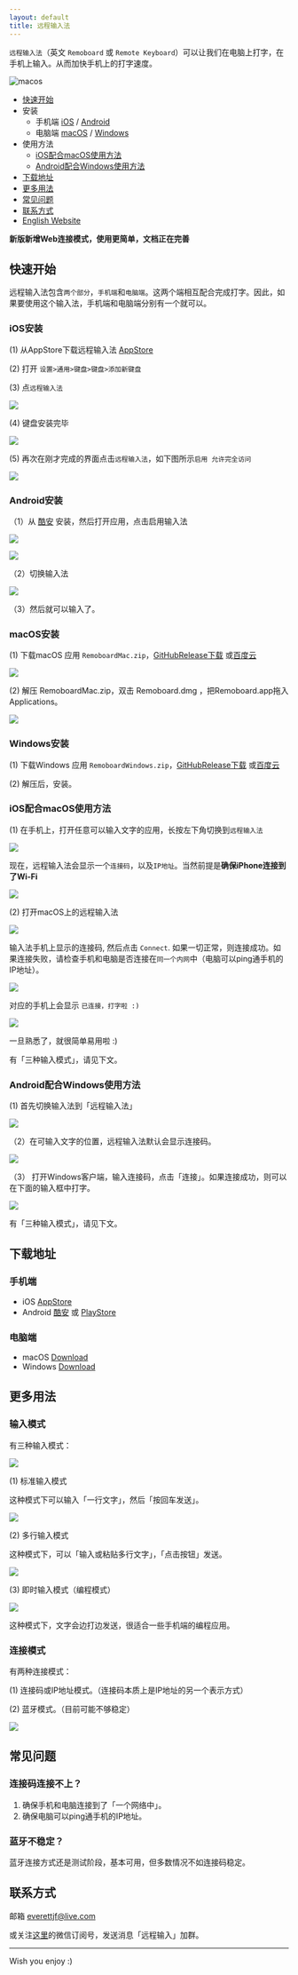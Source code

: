 ```yaml
---
layout: default
title: 远程输入法
---
```


`远程输入法`（英文 `Remoboard` 或 `Remote Keyboard`）可以让我们在电脑上打字，在手机上输入。从而加快手机上的打字速度。

![macos](/media/macos.png)


- [快速开始](#快速开始)
- 安装
    - 手机端 [iOS](#ios安装) / [Android](#android安装)
    - 电脑端 [macOS](#macos安装) / [Windows](#windows安装)
- 使用方法
    - [iOS配合macOS使用方法](#ios配合macos使用方法)
    - [Android配合Windows使用方法](#android配合windows使用方法)
- [下载地址](#下载地址)
- [更多用法](#更多用法)
- [常见问题](#常见问题)
- [联系方式](#联系方式)
- [English Website](/)


**新版新增Web连接模式，使用更简单，文档正在完善**

## 快速开始

远程输入法包含`两个部分`，`手机端`和`电脑端`。这两个端相互配合完成打字。因此，如果要使用这个输入法，手机端和电脑端分别有一个就可以。

### iOS安装

(1) 从AppStore下载远程输入法 [AppStore](https://apps.apple.com/cn/app/id1474458879)

(2) 打开 `设置>通用>键盘>键盘>添加新键盘`

(3) 点`远程输入法`


![](/media/15672685650329.jpg)

(4) 键盘安装完毕

![](/media/15672686102140.jpg)

(5) 再次在刚才完成的界面点击`远程输入法`，如下图所示`启用 允许完全访问`


![](/media/15672686273272.jpg)



### Android安装

（1）从 [酷安](https://www.coolapk.com/apk/241412) 安装，然后打开应用，点击启用输入法

![](/media/15674804651396.jpg)

![](/media/15674804995225.jpg)

（2）切换输入法

![](/media/15674805232856.jpg)


（3）然后就可以输入了。


### macOS安装

(1) 下载macOS 应用 `RemoboardMac.zip`，[GitHubRelease下载](https://github.com/remoboard/remoboard.github.io/releases)  或[百度云](https://pan.baidu.com/s/1F0LpkM4FJeYssJXmRGb6kA)

![](/media/15664933426375.jpg)


(2) 解压 RemoboardMac.zip，双击 Remoboard.dmg ，把Remoboard.app拖入Applications。

![](/media/15682475631662.jpg)


### Windows安装

(1) 下载Windows 应用 `RemoboardWindows.zip`，[GitHubRelease下载](https://github.com/remoboard/remoboard.github.io/releases) 或[百度云](https://pan.baidu.com/s/1F0LpkM4FJeYssJXmRGb6kA)

(2) 解压后，安装。

### iOS配合macOS使用方法

(1) 在手机上，打开任意可以输入文字的应用，长按左下角切换到`远程输入法`

![](/media/15672686555396.jpg)


现在，远程输入法会显示一个`连接码`，以及`IP地址`。当然前提是**确保iPhone连接到了Wi-Fi**

![](/media/15672686708979.jpg)



(2) 打开macOS上的远程输入法

![](/media/15664935874846.jpg)


输入法手机上显示的连接码, 然后点击 `Connect`. 如果一切正常，则连接成功。如果连接失败，请检查手机和电脑是否连接在`同一个内网`中（电脑可以ping通手机的IP地址）。

![](/media/15664949917624.jpg)

对应的手机上会显示 `已连接，打字啦 :)`

![](/media/15672686865059.jpg)

一旦熟悉了，就很简单易用啦 :)

有「三种输入模式」，请见下文。


### Android配合Windows使用方法


(1) 首先切换输入法到「远程输入法」

![](/media/15677838792591.jpg)


（2）在可输入文字的位置，远程输入法默认会显示连接码。

![](/media/15677837375419.jpg)

（3） 打开Windows客户端，输入连接码，点击「连接」。如果连接成功，则可以在下面的输入框中打字。

![](/media/15677831476448.jpg)


有「三种输入模式」，请见下文。


## 下载地址

### 手机端

- iOS [AppStore](https://apps.apple.com/cn/app/id1474458879)
- Android [酷安](https://www.coolapk.com/apk/241412) 或 [PlayStore](https://play.google.com/store/apps/details?id=com.everettjf.remoboard)

### 电脑端

- macOS [Download](https://github.com/remoboard/remoboard.github.io/releases)
- Windows [Download](https://github.com/remoboard/remoboard.github.io/releases)

## 更多用法

### 输入模式

有三种输入模式：

![](/media/15673533973864.jpg)

(1) 标准输入模式

这种模式下可以输入「一行文字」，然后「按回车发送」。

![](/media/15673534147742.jpg)



(2) 多行输入模式

这种模式下，可以「输入或粘贴多行文字」，「点击按钮」发送。

![](/media/15673534464766.jpg)


(3) 即时输入模式（编程模式）


![](/media/15673534599305.jpg)

这种模式下，文字会边打边发送，很适合一些手机端的编程应用。

### 连接模式

有两种连接模式：

(1) 连接码或IP地址模式。（连接码本质上是IP地址的另一个表示方式）

(2) 蓝牙模式。（目前可能不够稳定）

![](/media/15673534850484.jpg)



## 常见问题

### 连接码连接不上？

1. 确保手机和电脑连接到了「一个网络中」。
2. 确保电脑可以ping通手机的IP地址。


### 蓝牙不稳定？

蓝牙连接方式还是测试阶段，基本可用，但多数情况不如连接码稳定。

## 联系方式

邮箱 everettjf@live.com

或关注[这里](https://everettjf.github.io/bukuzao/)的微信订阅号，发送消息「远程输入」加群。

---

Wish you enjoy :)



